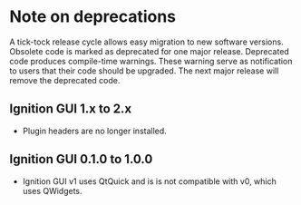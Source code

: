 # Note on deprecations
A tick-tock release cycle allows easy migration to new software versions.
Obsolete code is marked as deprecated for one major release.
Deprecated code produces compile-time warnings. These warning serve as
notification to users that their code should be upgraded. The next major
release will remove the deprecated code.

## Ignition GUI 1.x to 2.x

* Plugin headers are no longer installed.

## Ignition GUI 0.1.0 to 1.0.0

* Ignition GUI v1 uses QtQuick and is is not compatible with v0, which uses QWidgets.

